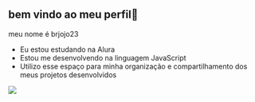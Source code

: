 ## bem vindo ao meu perfil💙

meu nome é brjojo23

- Eu estou estudando na Alura
- Estou me desenvolvendo na linguagem JavaScript
- Utilizo esse espaço para minha organização e compartilhamento dos meus projetos desenvolvidos


![](https://media1.tenor.com/m/rzhpy3mrqPsAAAAd/gemaplys-yun-li.gif)
